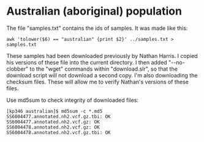 # Australian (aboriginal) population

The file "samples.txt" contains the ids of samples.  It was made like
this:

    awk 'tolower($6) == "australian" {print $2}' ../samples.txt > samples.txt

These samples had been downloaded previously by Nathan Harris. I copied his
versions of these file into the current directory.  I then added
"--no-clobber" to the "wget" commands within "download.slr", so that the
download script will not download a second copy. I'm also downloading the
checksum files. These will allow me to verify Nathan's versions of these
files.

Use md5sum to check integrity of downloaded files:

    [kp346 australian]$ md5sum -c *.md5
    SS6004477.annotated.nh2.vcf.gz.tbi: OK
    SS6004477.annotated.nh2.vcf.gz: OK
    SS6004478.annotated.nh2.vcf.gz: OK
    SS6004478.annotated.nh2.vcf.gz.tbi: OK
